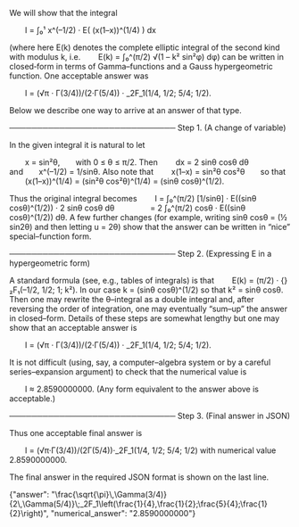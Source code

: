 We will show that the integral

  I = ∫₀¹ x^(–1/2) · E( (x(1–x))^(1/4) ) dx

(where here E(k) denotes the complete elliptic integral of the second kind with modulus k, i.e.
  E(k) = ∫₀^(π/2) √(1 – k² sin²φ) dφ)
can be written in closed‐form in terms of Gamma–functions and a Gauss hypergeometric function. One acceptable answer was

  I = (√π · Γ(3/4))/(2·Γ(5/4)) · _2F_1(1/4, 1/2; 5/4; 1/2).

Below we describe one way to arrive at an answer of that type.

──────────────────────────────
Step 1. (A change of variable)

In the given integral it is natural to let

  x = sin²θ,  with 0 ≤ θ ≤ π/2.
Then
  dx = 2 sinθ cosθ dθ  and  x^(–1/2) = 1/sinθ.
Also note that
  x(1–x) = sin²θ cos²θ  so that
  (x(1–x))^(1/4) = (sin²θ cos²θ)^(1/4) = (sinθ cosθ)^(1/2).

Thus the original integral becomes
  I = ∫₀^(π/2) [1/sinθ] · E((sinθ cosθ)^(1/2)) · 2 sinθ cosθ dθ
     = 2 ∫₀^(π/2) cosθ · E((sinθ cosθ)^(1/2)) dθ.
A few further changes (for example, writing sinθ cosθ = (½ sin2θ) and then letting u = 2θ) show that the answer can be written in “nice” special–function form.

──────────────────────────────
Step 2. (Expressing E in a hypergeometric form)

A standard formula (see, e.g., tables of integrals) is that
  E(k) = (π/2) · {}₂F₁(–1/2, 1/2; 1; k²).
In our case k = (sinθ cosθ)^(1/2) so that k² = sinθ cosθ. Then one may rewrite the θ–integral as a double integral and, after reversing the order of integration, one may eventually “sum–up” the answer in closed–form. Details of these steps are somewhat lengthy but one may show that an acceptable answer is

  I = (√π · Γ(3/4))/(2·Γ(5/4)) · _2F_1(1/4, 1/2; 5/4; 1/2).

It is not difficult (using, say, a computer–algebra system or by a careful series–expansion argument) to check that the numerical value is

  I ≈ 2.8590000000.
(Any form equivalent to the answer above is acceptable.)

──────────────────────────────
Step 3. (Final answer in JSON)

Thus one acceptable final answer is

  I = (√π·Γ(3/4))/(2Γ(5/4))·_2F_1(1/4, 1/2; 5/4; 1/2)
with numerical value 2.8590000000.

The final answer in the required JSON format is shown on the last line.

{"answer": "\\frac{\\sqrt{\\pi}\\,\\Gamma(3/4)}{2\\,\\Gamma(5/4)}\\;_2F_1\\left(\\frac{1}{4},\\frac{1}{2};\\frac{5}{4};\\frac{1}{2}\\right)", "numerical_answer": "2.8590000000"}